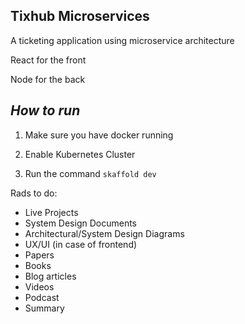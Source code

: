 ## **Tixhub Microservices**

A ticketing application using microservice architecture

React for the front

Node for the back

## _How to run_

1. Make sure you have docker running

2. Enable Kubernetes Cluster

3. Run the command `skaffold dev`

Rads to do:

- Live Projects
- System Design Documents
- Architectural/System Design Diagrams
- UX/UI (in case of frontend)
- Papers
- Books
- Blog articles
- Videos
- Podcast
- Summary
